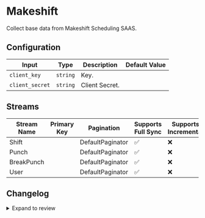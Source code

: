# Makeshift
Collect base data from Makeshift Scheduling SAAS.

## Configuration

| Input | Type | Description | Default Value |
|-------|------|-------------|---------------|
| `client_key` | `string` | Key.  |  |
| `client_secret` | `string` | Client Secret.  |  |

## Streams
| Stream Name | Primary Key | Pagination | Supports Full Sync | Supports Incremental |
|-------------|-------------|------------|---------------------|----------------------|
| Shift |  | DefaultPaginator | ✅ |  ❌  |
| Punch |  | DefaultPaginator | ✅ |  ❌  |
| BreakPunch |  | DefaultPaginator | ✅ |  ❌  |
| User |  | DefaultPaginator | ✅ |  ❌  |

## Changelog

<details>
  <summary>Expand to review</summary>

| Version          | Date              | Pull Request | Subject        |
|------------------|-------------------|--------------|----------------|
| 0.0.1 | 2025-05-27 | | Initial release by [@maximenicol](https://github.com/maximenicol) via Connector Builder |

</details>
